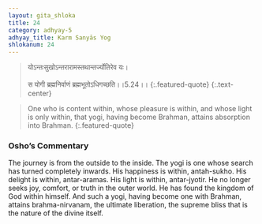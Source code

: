 ```yaml
---
layout: gita_shloka
title: 24
category: adhyay-5
adhyay_title: Karm Sanyās Yog
shlokanum: 24
---
```


> योऽन्तःसुखोऽन्तरारामस्तथान्तर्ज्योतिरेव यः।<br><br>स योगी ब्रह्मनिर्वाणं ब्रह्मभूतोऽधिगच्छति।।5.24।।
{:.featured-quote} 
{:.text-center}

> One who is content within, whose pleasure is within, and whose light is only within, that yogi, having become Brahman, attains absorption into Brahman.
{:.featured-quote}

### Osho’s Commentary
The journey is from the outside to the inside. The yogi is one whose search has turned completely inwards.
His happiness is within, antah-sukho. His delight is within, antar-aramas. His light is within, antar-jyotir.
He no longer seeks joy, comfort, or truth in the outer world. He has found the kingdom of God within himself. And such a yogi, having become one with Brahman, attains brahma-nirvanam, the ultimate liberation, the supreme bliss that is the nature of the divine itself.
